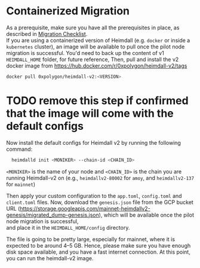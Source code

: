 # Containerized Migration

As a prerequisite, make sure you have all the prerequisites in place, as described in [Migration Checklist](../containerized/1-MIGRATION-CHECKLIST.md).  
If you are using a containerized version of Heimdall (e.g. `docker` or inside a `kubernetes` cluster),
an image will be available to pull once the pilot node migration is successful.
You'd need to back up the content of v1 `HEIMDALL_HOME` folder, for future reference,
Then, pull and install the v2 docker image from https://hub.docker.com/r/0xpolygon/heimdall-v2/tags
```bash
docker pull 0xpolygon/heimdall-v2:<VERSION>
```
# TODO remove this step if confirmed that the image will come with the default configs
Now install the default configs for Heimdall v2 by running the following command:
```bash
  heimdalld init <MONIKER> --chain-id <CHAIN_ID>
```
`<MONIKER>` is the name of your node and `<CHAIN_ID>` is the chain you are running Heimdall-v2 on
(e.g., `heimdallv2-80002` for `amoy`, and `heimdallv2-137` for `mainnet`)

Then apply your custom configuration to the `app.toml`, `config.toml` and `client.toml` files.
Now, download the `genesis.json` file from the GCP bucket URL (https://storage.googleapis.com/mainnet-heimdallv2-genesis/migrated_dump-genesis.json),
which will be available once the pilot node migration is successful,  
and place it in the `HEIMDALL_HOME/config` directory.

The file is going to be pretty large, especially for mainnet, where it is expected to be around 4–5 GB.
Hence, please make sure you have enough disk space available, and you have a fast internet connection.
At this point, you can run the heimdall-v2 image.
